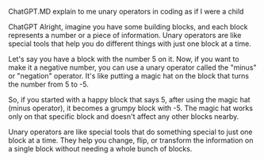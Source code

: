 ChatGPT.MD
explain to me unary operators in coding as if I were a child


ChatGPT
Alright, imagine you have some building blocks, and each block represents a number or a piece of information. Unary operators are like special tools that help you do different things with just one block at a time.

Let's say you have a block with the number 5 on it. Now, if you want to make it a negative number, you can use a unary operator called the "minus" or "negation" operator. It's like putting a magic hat on the block that turns the number from 5 to -5.

So, if you started with a happy block that says 5, after using the magic hat (minus operator), it becomes a grumpy block with -5. The magic hat works only on that specific block and doesn't affect any other blocks nearby.

Unary operators are like special tools that do something special to just one block at a time. They help you change, flip, or transform the information on a single block without needing a whole bunch of blocks.